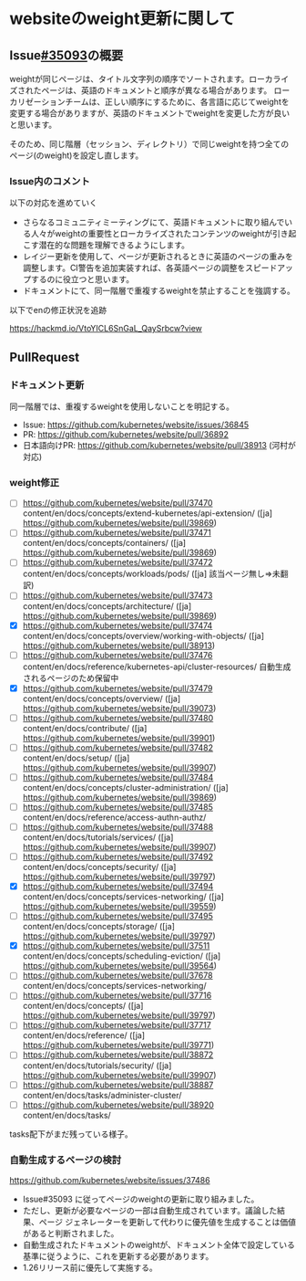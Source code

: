 # websiteのweight更新に関して

## Issue[#35093](https://github.com/kubernetes/website/issues/35093)の概要

weightが同じページは、タイトル文字列の順序でソートされます。ローカライズされたページは、英語のドキュメントと順序が異なる場合があります。
ローカリゼーションチームは、正しい順序にするために、各言語に応じてweightを変更する場合がありますが、英語のドキュメントでweightを変更した方が良いと思います。

そのため、同じ階層（セッション、ディレクトリ）で同じweightを持つ全てのページ(のweight)を設定し直します。

### Issue内のコメント

以下の対応を進めていく

- さらなるコミュニティミーティングにて、英語ドキュメントに取り組んでいる人々がweightの重要性とローカライズされたコンテンツのweightが引き起こす潜在的な問題を理解できるようにします。
- レイジー更新を使用して、ページが更新されるときに英語のページの重みを調整します。CI警告を追加実装すれば、各英語ページの調整をスピードアップするのに役立つと思います。
- ドキュメントにて、同一階層で重複するweightを禁止することを強調する。

以下でenの修正状況を追跡

https://hackmd.io/VtoYICL6SnGaL_QaySrbcw?view


## PullRequest

### ドキュメント更新

同一階層では、重複するweightを使用しないことを明記する。
- Issue: https://github.com/kubernetes/website/issues/36845
- PR: https://github.com/kubernetes/website/pull/36892
- 日本語向けPR: https://github.com/kubernetes/website/pull/38913  (河村が対応)

### weight修正

- [ ] https://github.com/kubernetes/website/pull/37470 content/en/docs/concepts/extend-kubernetes/api-extension/ ([ja] https://github.com/kubernetes/website/pull/39869)
- [ ] https://github.com/kubernetes/website/pull/37471 content/en/docs/concepts/containers/ ([ja] https://github.com/kubernetes/website/pull/39869)
- [ ] https://github.com/kubernetes/website/pull/37472 content/en/docs/concepts/workloads/pods/ ([ja] 該当ページ無し⇒未翻訳)
- [ ] https://github.com/kubernetes/website/pull/37473 content/en/docs/concepts/architecture/ ([ja] https://github.com/kubernetes/website/pull/39869)
- [x] https://github.com/kubernetes/website/pull/37474 content/en/docs/concepts/overview/working-with-objects/ ([ja] https://github.com/kubernetes/website/pull/38913)
- [ ] https://github.com/kubernetes/website/pull/37476 content/en/docs/reference/kubernetes-api/cluster-resources/ 自動生成されるページのため保留中
- [x] https://github.com/kubernetes/website/pull/37479 content/en/docs/concepts/overview/ ([ja] https://github.com/kubernetes/website/pull/39073)
- [ ] https://github.com/kubernetes/website/pull/37480 content/en/docs/contribute/ ([ja] https://github.com/kubernetes/website/pull/39901)
- [ ] https://github.com/kubernetes/website/pull/37482 content/en/docs/setup/ ([ja] https://github.com/kubernetes/website/pull/39907)
- [ ] https://github.com/kubernetes/website/pull/37484 content/en/docs/concepts/cluster-administration/ ([ja] https://github.com/kubernetes/website/pull/39869)
- [ ] https://github.com/kubernetes/website/pull/37485 content/en/docs/reference/access-authn-authz/
- [ ] https://github.com/kubernetes/website/pull/37488 content/en/docs/tutorials/services/ ([ja] https://github.com/kubernetes/website/pull/39907)
- [ ] https://github.com/kubernetes/website/pull/37492 content/en/docs/concepts/security/ ([ja] https://github.com/kubernetes/website/pull/39797)
- [X] https://github.com/kubernetes/website/pull/37494 content/en/docs/concepts/services-networking/ ([ja] https://github.com/kubernetes/website/pull/39559)
- [ ] https://github.com/kubernetes/website/pull/37495 content/en/docs/concepts/storage/ ([ja] https://github.com/kubernetes/website/pull/39797)
- [X] https://github.com/kubernetes/website/pull/37511 content/en/docs/concepts/scheduling-eviction/ ([ja] https://github.com/kubernetes/website/pull/39564)
- [ ] https://github.com/kubernetes/website/pull/37678 content/en/docs/concepts/services-networking/
- [ ] https://github.com/kubernetes/website/pull/37716 content/en/docs/concepts/ ([ja] https://github.com/kubernetes/website/pull/39797)
- [ ] https://github.com/kubernetes/website/pull/37717 content/en/docs/reference/ ([ja] https://github.com/kubernetes/website/pull/39771)
- [ ] https://github.com/kubernetes/website/pull/38872 content/en/docs/tutorials/security/ ([ja] https://github.com/kubernetes/website/pull/39907)
- [ ] https://github.com/kubernetes/website/pull/38887 content/en/docs/tasks/administer-cluster/
- [ ] https://github.com/kubernetes/website/pull/38920 content/en/docs/tasks/

tasks配下がまだ残っている様子。

### 自動生成するページの検討

https://github.com/kubernetes/website/issues/37486

- Issue#35093 に従ってページのweightの更新に取り組みました。
- ただし、更新が必要なページの一部は自動生成されています。議論した結果、ページ ジェネレーターを更新して代わりに優先値を生成することは価値があると判断されました。
- 自動生成されたドキュメントのweightが、ドキュメント全体で設定している基準に従うように、これを更新する必要があります。
- 1.26リリース前に優先して実施する。
 

